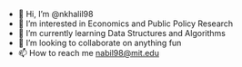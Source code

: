- 👋 Hi, I’m @nkhalil98
- 👀 I’m interested in Economics and Public Policy Research
- 🌱 I’m currently learning Data Structures and Algorithms
- 💞️ I’m looking to collaborate on anything fun
- 📫 How to reach me nabil98@mit.edu

<!---
nabilk98/nabilk98 is a ✨ special ✨ repository because its `README.md` (this file) appears on your GitHub profile.
You can click the Preview link to take a look at your changes.
--->
